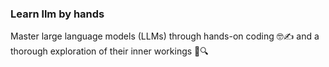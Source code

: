 ### Learn llm by hands

Master large language models (LLMs) through hands-on coding 🤓✍️ and a thorough exploration of their inner workings 🧠🔍
